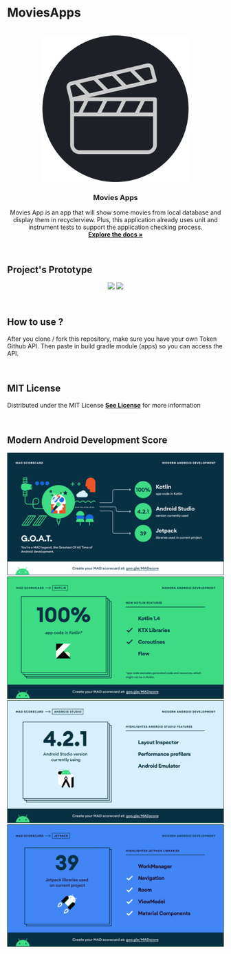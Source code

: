 # MoviesApps
<!-- PROJECT LOGO -->
<p align="center">
  <br>
  <img  width="340px" src="https://github.com/mas-diq/MoviesApps/blob/master/movie.png" />
  <h3 align="center">Movies Apps</h3>
  <p align="center">
  Movies App is an app that will show some movies from local database and display them in recyclerview. Plus, this application already uses unit and instrument tests to support the application checking process.
    <br />
    <a href="https://github.com/mas-diq/MoviesApps"><strong>Explore the docs »</strong></a>
  </p>
</p>
<br>

## Project's Prototype
<p align="center">
  <img  width="220px" src="https://github.com/mas-diq/GithubUser/blob/master/Gif/1frame.gif" />
  <img  width="220px" src="https://github.com/mas-diq/GithubUser/blob/master/Gif/2frame.gif" />
</p>
<br>

## How to use ?
<p align="left">
  After you clone / fork this repository, make sure you have your own Token Github API. Then paste in build gradle module (apps) so you can access the API.
</p>
<br>

## MIT License
<p align="left">
  Distributed under the MIT License
<a href="https://github.com/mas-diq/MoviesAppss/blob/master/LICENSE"><strong>See License</strong></a> 
  for more information
</p>
<br>

## Modern Android Development Score
 <img src="https://github.com/mas-diq/MoviesApps/blob/master/mad_scorecard/summary.png" />
 <img src="https://github.com/mas-diq/MoviesApps/blob/master/mad_scorecard/kotlin.png" />
 <img src="https://github.com/mas-diq/MoviesApps/blob/master/mad_scorecard/studio.png" />
 <img src="https://github.com/mas-diq/MoviesApps/blob/master/mad_scorecard/jetpack.png" />
